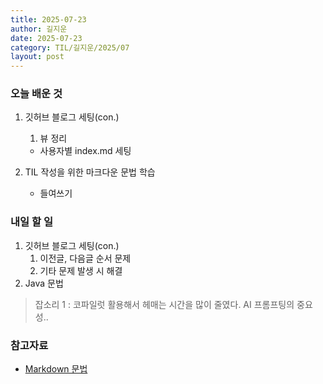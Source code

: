 ```yaml
---
title: 2025-07-23
author: 길지운
date: 2025-07-23
category: TIL/길지운/2025/07
layout: post
---
```


### 오늘 배운 것
1. 깃허브 블로그 세팅(con.)
   1. 뷰 정리
   - 사용자별 index.md 세팅

2. TIL 작성을 위한 마크다운 문법 학습
   - 들여쓰기

### 내일 할 일
1. 깃허브 블로그 세팅(con.)
   1. 이전글, 다음글 순서 문제
   2. 기타 문제 발생 시 해결
2. Java 문법


> 잡소리 1 : 코파일럿 활용해서 헤매는 시간을 많이 줄였다. AI 프롬프팅의 중요성..


### 참고자료
- [Markdown 문법](https://inpa.tistory.com/entry/MarkDown-%F0%9F%93%9A-%EB%A7%88%ED%81%AC%EB%8B%A4%EC%9A%B4-%EB%AC%B8%EB%B2%95-%F0%9F%92%AF-%EC%A0%95%EB%A6%AC)